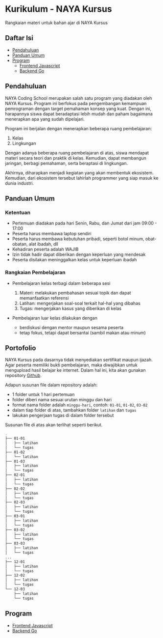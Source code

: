 # Kurikulum - NAYA Kursus
Rangkaian materi untuk bahan ajar di NAYA Kursus

## Daftar Isi
* [Pendahuluan](#pendahuluan)
* [Panduan Umum](#panduan-umum)
* [Program](#program)
  * [Frontend Javascript](./frontend-javascript/README.md)
  * [Backend Go](./backend-go/README.md)

## Pendahuluan
NAYA Coding School merupakan salah satu program yang diadakan oleh NAYA Kursus.
Program ini berfokus pada pengembangan kemampuan pemrograman dengan target pemahaman
konsep yang kuat. Dengan ini, harapannya siswa dapat beradaptasi lebih mudah dan
paham bagaimana menerapkan apa yang sudah dipelajari.

Program ini berjalan dengan menerapkan beberapa ruang pembelajaran:
1. Kelas
2. Lingkungan

Dengan adanya beberapa ruang pembelajaran di atas, siswa mendapat materi secara teori
dan praktik di kelas. Kemudian, dapat membangun jaringan, berbagi pemahaman, serta
beraptasi di lingkungan.

Akhirnya, diharapkan menjadi kegiatan yang akan membentuk ekosistem.
Kemudian, dari ekosistem tersebut lahirlah programmer yang siap masuk ke dunia industri.

## Panduan Umum
### Ketentuan
* Pertemuan diadakan pada hari Senin, Rabu, dan Jumat dari jam 09:00 - 17:00
* Peserta harus membawa laptop sendiri
* Peserta harus membawa kebutuhan pribadi, seperti botol minum, obat-obatan, alat ibadah, dll
* Kehadiran peserta adalah WAJIB
* Izin tidak hadir dapat diberikan dengan keperluan yang mendesak
* Peserta disilakan meninggalkan kelas untuk keperluan ibadah

### Rangkaian Pembelajaran
* Pembelajaran kelas terbagi dalam beberapa sesi
  1. Materi: melakukan pembahasan sesuai topik dan dapat memanfaatkan referensi
  2. Latihan: mengerjakan soal-soal terkait hal-hal yang dibahas
  3. Tugas: mengerjakan kasus yang diberikan di kelas

* Pembelajaran luar kelas dilakukan dengan
  * berdiskusi dengan mentor maupun sesama peserta
  * tetap fokus, tetapi dapat bersantai (sambil makan atau minum)

## Portofolio
NAYA Kursus pada dasarnya tidak menyediakan sertifikat maupun ijazah.
Agar peserta memiliki bukti pembelajaran, maka diwajibkan untuk mengupload hasil belajar
ke internet. Dalam hal ini, kita akan gunakan repository [Github](https://github.com).

Adapun susunan file dalam repository adalah:
  * 1 folder untuk 1 hari pertemuan
  * folder diberi nama sesuai urutan minggu dan hari
  * format nama folder adalah `minggu-hari`, contoh: `01-01`, `01-02`, `03-02`
  * dalam tiap folder di atas, tambahkan folder `latihan` dan `tugas`
  * lakukan pengerjaan tugas di dalam folder tersebut

Susunan file di atas akan terlihat seperti berikut.
```bash
.
├── 01-01
│   ├── latihan
│   └── tugas
├── 01-02
│   └── latihan
├── 01-03
│   ├── latihan
│   └── tugas
├── 02-01
│   ├── latihan
│   └── tugas
├── 02-02
│   ├── latihan
│   └── tugas
├── 02-03
│   ├── latihan
│   └── tugas
├── 03-01
│   ├── latihan
│   └── tugas
├── 03-02
│   ├── latihan
│   └── tugas
├── 03-03
│   ├── latihan
│   └── tugas
...
├── 12-01
│   ├── latihan
│   └── tugas
├── 12-02
│   ├── latihan
│   └── tugas
└── 12-03
    ├── latihan
    └── tugas
```

## Program
* [Frontend Javascript](./frontend-javascript/README.md)
* [Backend Go](./backend-go/README.md)
